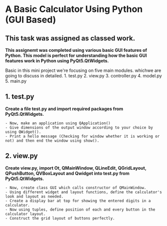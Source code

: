 # A Basic Calculator Using Python (GUI Based)
## This task was assigned as classed work.

**This assignemt was completed using various basic GUI features of Python. This model is perfect for understanding how the basic GUI features work in Python using PyQt5.QtWidgets.**

Basic in this mini project we're focusing on five main modules. whichwe are going to discuss in detailed.
    1. test.py
    2. view.py
    3. controller.py
    4. model.py
    5. main.py 
    

## 1. test.py
**Create a file  test.py and import required packages from PyQt5.QtWidgets.**

    - Now, make an application using QApplication()
    - Give dimensions of the output window according to your choice by using QWidget().
    - Print a hello message (Checking for window whether it is working or not) and then end the window using show().


## 2. view.py 
**Create view.py, import Ot, QMainWindow, QLineEdit, QGridLayout, QPushButton, QVBoxLayout and Qwidget into test.py from PyQt5.QtWidgets.**

    - Now, create class GUI which calls constructor of QMainWindow.
    - Using different widget and layout functions, define the calculator's look and layout as needed.
    - Create a display bar at top for showing the entered digits in a calculator.
    - Now using tuples, define position of each and every button in the calculator layout.
    - Construct the grid layout of buttons perfectly.
